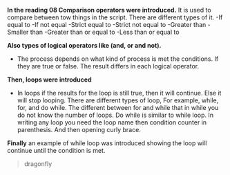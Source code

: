  **In the reading 08 Comparison operators were introduced.**
It is used to compare between tow things in the script. There are different types of it. 
-If equal to
-If not equal
-Strict equal to 
-Strict not equal to 
-Greater than
-Smaller than
-Greater than or equal to 
-Less than or equal to

**Also types of logical operators like (and, or and not).**
- The process depends on what kind of process is met the conditions. If they are true or false. The result differs in each logical operator. 

**Then, loops were introduced**
- In loops if the results for the loop is still true, then it will continue. Else it will stop looping. There are different types of loop, For example, while, for, and do while. The different between for and while that in while you do not know the number of loops. Do while is similar to while loop. In writing any loop you need the loop name then condition counter in parenthesis. And then opening curly brace.  

**Finally** an example of while loop was introduced showing the loop will continue until the condition is met. 


> dragonfly








